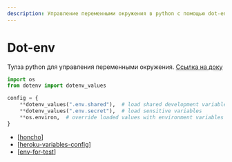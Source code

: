 ```yaml
---
description: Управление переменными окружения в python с помощью dot-env
---
```

# Dot-env

Тулза python для управления переменными окружения. [Ссылка на доку](https://saurabh-kumar.com/python-dotenv/)

```python
import os
from dotenv import dotenv_values

config = {
    **dotenv_values(".env.shared"),  # load shared development variables
    **dotenv_values(".env.secret"),  # load sensitive variables
    **os.environ,  # override loaded values with environment variables
}
```

- [[honcho]]
- [[heroku-variables-config]]
- [[env-for-test]]

[//begin]: # "Autogenerated link references for markdown compatibility"
[honcho]: honcho "Honcho"
[heroku-variables-config]: heroku-variables-config "Heroku-variables-config"
[env-for-test]: env-for-test "Env variables for tests"
[//end]: # "Autogenerated link references"